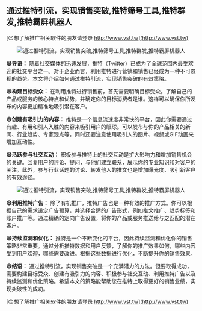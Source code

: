 ## **通过推特引流，实现销售突破,推特筛号工具,推特群发,推特霸屏机器人**

[😍想了解推广相关软件的朋友请登录 http://www.vst.tw](http://www.vst.tw)

 <center><img src="https://vst.tw/MP4/tuiguang/png/3.png" alt="通过推特引流，实现销售突破,推特筛号工具,推特群发,推特霸屏机器人"></center>

**😄导语：**
随着社交媒体的迅速发展，推特（Twitter）已成为了全球范围内最受欢迎的社交平台之一。对于企业而言，利用推特进行营销和销售已经成为一种不可忽视的趋势。本文将介绍如何通过推特引流，实现销售突破的有效策略。

**😄构建目标受众：**
在利用推特进行销售前，首先需要明确目标受众。了解自己的产品或服务的核心特点和优势，并确定你的目标消费者是谁。这样可以确保你所发布的内容更加精准地吸引潜在客户。

**😄创建有吸引力的内容：**
推特是一个信息流速度非常快的平台，因此你需要通过有趣、有用和引人入胜的内容来吸引用户的眼球。可以发布与你的产品相关的新闻、行业趋势、专家观点等，同时还要注意使用吸引人的图片、视频或GIF动画来增加互动性。

**😄活跃参与社交互动：**
积极参与推特上的社交互动是扩大影响力和增加销售机会的关键。回复用户的评论、提问，与他们建立联系，展示你的专业知识和对客户的关注。此外，参与行业话题的讨论、转发他人的推文也是增加曝光度、吸引新客户的有效途径。

 <center><img src="https://vst.tw/MP4/tuiguang/png/5.png" alt="通过推特引流，实现销售突破,推特筛号工具,推特群发,推特霸屏机器人"></center>

**😄利用推特广告：**
除了有机推广，推特广告也是一种有效的推广方式。你可以根据自己的需求设定广告预算，并选择合适的广告形式，例如推文推广、趋势标签和账户推广等。通过精确的定向广告设置，将你的产品或服务推送给与之匹配的潜在客户。

**😄持续监测和优化：**
推特是一个不断变化的平台，因此持续监测和优化你的销售策略非常重要。通过分析推特数据和用户反馈，了解你的推广效果如何，哪些内容受到用户欢迎，哪些需要改进。根据这些数据进行优化，不断提升你的销售效果。

**😄结语：**
通过推特引流，实现销售突破是一个充满潜力的方法。但要取得成功，需要构建目标受众、创建有吸引力的内容、积极参与社交互动、利用推特广告以及持续监测和优化策略。希望本文的策略能帮助您在推特上取得更好的销售业绩，实现突破性的成功。

[😍想了解推广相关软件的朋友请登录 http://www.vst.tw](http://www.vst.tw)




